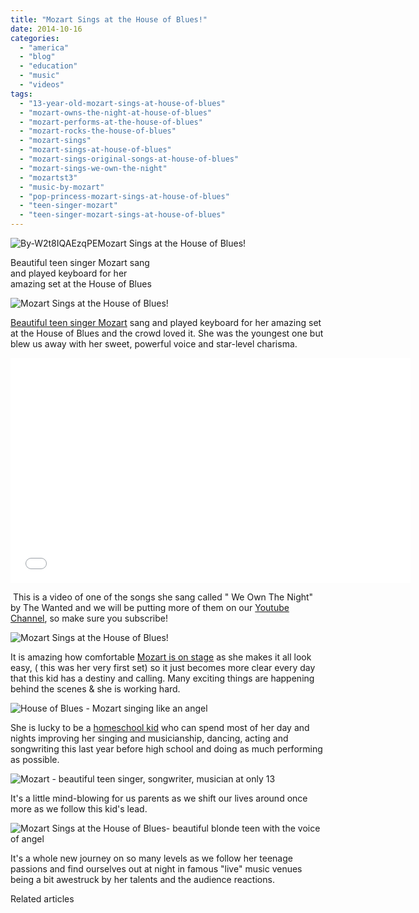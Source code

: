 ```yaml
---
title: "Mozart Sings at the House of Blues!"
date: 2014-10-16
categories: 
  - "america"
  - "blog"
  - "education"
  - "music"
  - "videos"
tags: 
  - "13-year-old-mozart-sings-at-house-of-blues"
  - "mozart-owns-the-night-at-house-of-blues"
  - "mozart-performs-at-the-house-of-blues"
  - "mozart-rocks-the-house-of-blues"
  - "mozart-sings"
  - "mozart-sings-at-house-of-blues"
  - "mozart-sings-original-songs-at-house-of-blues"
  - "mozart-sings-we-own-the-night"
  - "mozartst3"
  - "music-by-mozart"
  - "pop-princess-mozart-sings-at-house-of-blues"
  - "teen-singer-mozart"
  - "teen-singer-mozart-sings-at-house-of-blues"
---
```


![By-W2t8IQAEzqPE](https://pub-ac94b3f306b24c0dba4238943c97f2e1.r2.dev/6a00e5502a9507883301b8d07e6646970c.jpg)Mozart Sings at the House of Blues!  
  
Beautiful teen singer Mozart sang  
and played keyboard for her  
amazing set at the House of Blues  
  

<!--more-->  
![Mozart Sings at the House of Blues!](https://pub-ac94b3f306b24c0dba4238943c97f2e1.r2.dev/6a00e5502a9507883301b8d07e6aff970c.png)  
  

[Beautiful teen singer Mozart](https://pub-ac94b3f306b24c0dba4238943c97f2e1.r2.dev/2014/09/teen-mozart-sings-youtube-adele-cover-more.html "Mozart - singer songwriter beautiful blonde teen") sang and played keyboard for her amazing set at the House of Blues and the crowd loved it. She was the youngest one but blew us away with her sweet, powerful voice and star-level charisma.  
  

<iframe allowfullscreen frameborder="0" height="360" src="//www.youtube.com/embed/w5qcU9euB_w?list=UUcMwuQFsEJfOct29ZTa0v8w" width="640"></iframe>

 This is a video of one of the songs she sang called " We Own The Night" by The Wanted and we will be putting more of them on our [Youtube Channel](http://www.youtube.com/user/soultravelers3 "youtube channel of soultravelers3 and Mozart"), so make sure you subscribe!  
  
![Mozart Sings at the House of Blues!](https://pub-ac94b3f306b24c0dba4238943c97f2e1.r2.dev/6a00e5502a9507883301b7c6f46a6a970b.png)  
  
It is amazing how comfortable [Mozart is on stage](https://pub-ac94b3f306b24c0dba4238943c97f2e1.r2.dev/2014/06/wings-mozart-rocks-little-mix-and-lookssings-like-a-pop-star.html "Mozart singing on stage") as she makes it all look easy, ( this was her very first set) so it just becomes more clear every day that this kid has a destiny and calling. Many exciting things are happening behind the scenes & she is working hard.  
  
![House of Blues - Mozart singing like an angel](https://pub-ac94b3f306b24c0dba4238943c97f2e1.r2.dev/6a00e5502a9507883301b7c6f46a81970b.png)  
  
  
She is lucky to be a [homeschool kid](https://pub-ac94b3f306b24c0dba4238943c97f2e1.r2.dev/2014/02/home-school-science-unschool-and-world-school-tips.html "Homeschool kid") who can spend most of her day and nights improving her singing and musicianship, dancing, acting and songwriting this last year before high school and doing as much performing as possible.  
  
![Mozart - beautiful teen singer, songwriter, musician at only 13](https://pub-ac94b3f306b24c0dba4238943c97f2e1.r2.dev/6a00e5502a9507883301b7c6f46a9a970b.png)  
  
It's a little mind-blowing for us parents as we shift our lives around once more as we follow this kid's lead.  
  
![Mozart Sings at the House of Blues- beautiful blonde teen with the voice of angel](https://pub-ac94b3f306b24c0dba4238943c97f2e1.r2.dev/6a00e5502a9507883301b8d07e6b4a970c.png)  
  
It's a whole new journey on so many levels as we follow her teenage passions and find ourselves out at night in famous "live" music venues being a bit awestruck by her talents and the audience reactions.  
  

Related articles

